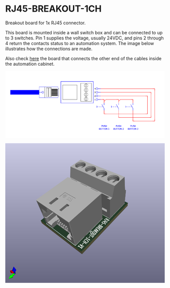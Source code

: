 # RJ45-BREAKOUT-1CH

Breakout board for 1x RJ45 connector.

This board is mounted inside a wall switch box and can be connected to up to 3 switches. Pin 1 supplies the voltage, usually 24VDC, and pins 2 through 4 return the contacts status to an automation system. The image below illustrates how the connections are made.

Also check [here](https://github.com/thermseekr/RJ45-breakout-8ch) the board that connects the other end of the cables inside the automation cabinet.

![alt text](https://github.com/thermseekr/rj45-breakout-1ch/blob/main/V1/conections.png "Switch connections")

![alt text](https://github.com/thermseekr/rj45-breakout-1ch/blob/main/V1/rj45-breakout-1ch-v1.png "RJ45-BREAKOUT-1CH")
